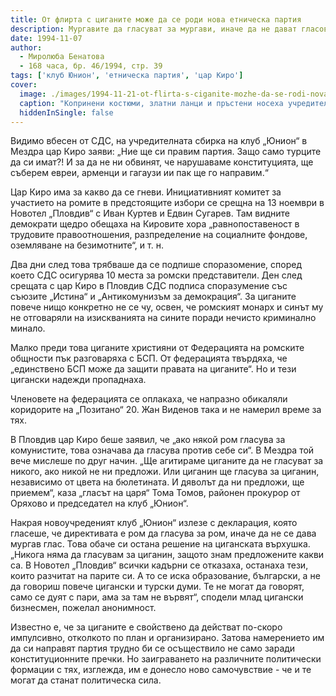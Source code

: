 ```yaml
---
title: От флирта с циганите може да се роди нова етническа партия
description: Мургавите да гласуват за мургави, иначе да не дават гласовете си, реши новоучреденият в Мездра клуб „Юнион“
date: 1994-11-07
author:
  - Миролюба Бенатова
  - 168 часа, бр. 46/1994, стр. 39
tags: ['клуб Юнион', 'етническа партия', 'цар Киро']
cover:
  image: ./images/1994-11-21-ot-flirta-s-ciganite-mozhe-da-se-rodi-nova-etnicheska-partiya/cover.webp
  caption: "Копринени костюми, златни ланци и пръстени носеха учредителите на клуб „Юнион“. Снимка: Алексей Димитров"
  hiddenInSingle: false
---
```


Видимо вбесен от СДС, на учредителната сбирка на клуб „Юнион“ в Мездра цар Киро заяви: „Ние ще си правим партия. Защо само турците да си имат?! И за да не ни обвинят, че нарушаваме конституцията, ще съберем евреи, арменци и гагаузи ии пак ще го направим.“

Цар Киро има за какво да се гневи. Инициативният комитет за участието на ромите в предстоящите избори се срещна на 13 ноември в Новотел „Пловдив“ с Иван Куртев и Едвин Сугарев. Там видните демократи щедро обещаха на Кировите хора „равнопоставеност в трудовите правоотношения, разпределение на социалните фондове, оземляване на безимотните“, и т. н.

Два дни след това трябваше да се подпише споразомение, според което СДС осигурява 10 места за ромски представители. Ден след срещата с цар Киро в Пловдив СДС подписа споразумение със съюзите „Истина“ и „Антикомунизъм за демокрация“. За циганите повече нищо конкретно не се чу, освен, че ромският монарх и синът му не отговаряли на изискванията на сините поради нечисто криминално минало.

Малко преди това циганите християни от Федерацията на ромските общности пък разговаряха с БСП. От федерацията твърдяха, че „единствено БСП може да защити правата на циганите“. Но и тези цигански надежди пропаднаха.

Членовете на федерацията се оплакаха, че напразно обикаляли коридорите на „Позитано“ 20. Жан Виденов така и не намерил време за тях.

В Пловдив цар Киро беше заявил, че „ако някой ром гласува за комунистите, това означава да гласува против себе си“. В Мездра той вече мислеше по друг начин. „Ще агитираме циганите да не гласуват за никого, ако никой не ни предложи. Или циганин ще гласува за циганин, независимо от цвета на бюлетината. И дяволът да ни предложи, ще приемем“, каза „гласът на царя“ Тома Томов, районен прокурор от Оряхово и председател на клуб „Юнион“.

Накрая новоучреденият клуб „Юнион“ излезе с декларация, която гласеше, че директивата е ром да гласува за ром, иначе да не се дава мургав глас. Това обаче си остана решение на циганската върхушка. „Никога няма да гласувам за циганин, защото знам предложените какви са. В Новотел „Пловдив“ всички кадърни се отказаха, останаха тези, които разчитат на парите си. А то се иска образование, български, а не да говориш повече цигански и турски думи. Те не могат да говорят, само се дуят с пари, ама за там не вървят“, сподели млад цигански бизнесмен, пожелал анонимност.

Известно е, че за циганите е свойствено да действат по-скоро импулсивно, отколкото по план и организирано. Затова намерението им да си направят партия трудно би се осъществило не само заради конституционните пречки. Но заиграването на различните политически формации с тях, изглежда, им е донесло ново самочувствие - че и те могат да станат политическа сила.